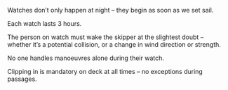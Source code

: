 
Watches don’t only happen at night – they begin as soon as we set sail.

Each watch lasts 3 hours.

The person on watch must wake the skipper at the slightest doubt – whether it’s a potential collision, or a change in wind direction or strength.

No one handles manoeuvres alone during their watch.

Clipping in is mandatory on deck at all times – no exceptions during passages.